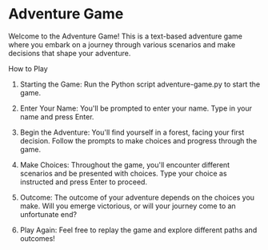 # Adventure Game
Welcome to the Adventure Game! This is a text-based adventure game where you embark on a journey through various scenarios and make decisions that shape your adventure.

How to Play

1. Starting the Game: Run the Python script adventure-game.py to start the game.

2. Enter Your Name: You'll be prompted to enter your name. Type in your name and press Enter.

3. Begin the Adventure: You'll find yourself in a forest, facing your first decision. Follow the prompts to make choices and progress through the game.

4. Make Choices: Throughout the game, you'll encounter different scenarios and be presented with choices. Type your choice as instructed and press Enter to proceed.

5. Outcome: The outcome of your adventure depends on the choices you make. Will you emerge victorious, or will your journey come to an unfortunate end?

6. Play Again: Feel free to replay the game and explore different paths and outcomes!
